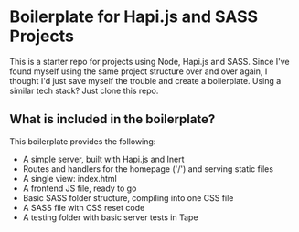 # Boilerplate for Hapi.js and SASS Projects

This is a starter repo for projects using Node, Hapi.js and SASS. Since I've found myself using the same project structure over and over again, I thought I'd just save myself the trouble and create a boilerplate. Using a similar tech stack? Just clone this repo.

## What is included in the boilerplate?

This boilerplate provides the following:
* A simple server, built with Hapi.js and Inert
* Routes and handlers for the homepage ('/') and serving static files
* A single view: index.html
* A frontend JS file, ready to go
* Basic SASS folder structure, compiling into one CSS file
* A SASS file with CSS reset code
* A testing folder with basic server tests in Tape
